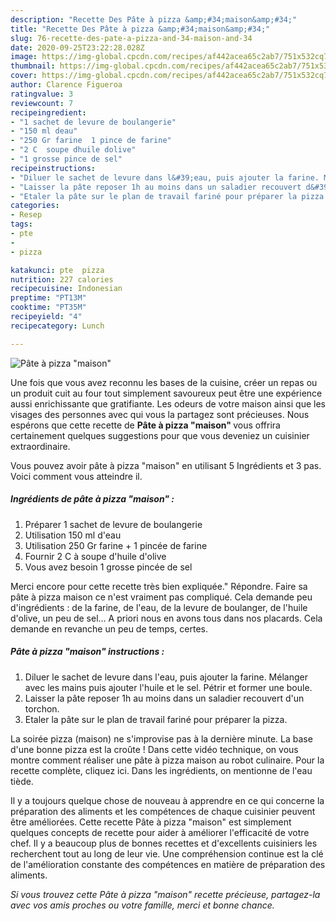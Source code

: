 ```yaml
---
description: "Recette Des Pâte à pizza &amp;#34;maison&amp;#34;"
title: "Recette Des Pâte à pizza &amp;#34;maison&amp;#34;"
slug: 76-recette-des-pate-a-pizza-and-34-maison-and-34
date: 2020-09-25T23:22:28.028Z
image: https://img-global.cpcdn.com/recipes/af442acea65c2ab7/751x532cq70/pate-a-pizza-maison-photo-principale-de-la-recette.jpg
thumbnail: https://img-global.cpcdn.com/recipes/af442acea65c2ab7/751x532cq70/pate-a-pizza-maison-photo-principale-de-la-recette.jpg
cover: https://img-global.cpcdn.com/recipes/af442acea65c2ab7/751x532cq70/pate-a-pizza-maison-photo-principale-de-la-recette.jpg
author: Clarence Figueroa
ratingvalue: 3
reviewcount: 7
recipeingredient:
- "1 sachet de levure de boulangerie"
- "150 ml deau"
- "250 Gr farine  1 pince de farine"
- "2 C  soupe dhuile dolive"
- "1 grosse pince de sel"
recipeinstructions:
- "Diluer le sachet de levure dans l&#39;eau, puis ajouter la farine. Mélanger avec les mains puis ajouter l&#39;huile et le sel. Pétrir et former une boule."
- "Laisser la pâte reposer 1h au moins dans un saladier recouvert d&#39;un torchon."
- "Etaler la pâte sur le plan de travail fariné pour préparer la pizza."
categories:
- Resep
tags:
- pte
- 
- pizza

katakunci: pte  pizza 
nutrition: 227 calories
recipecuisine: Indonesian
preptime: "PT13M"
cooktime: "PT35M"
recipeyield: "4"
recipecategory: Lunch

---
```



![Pâte à pizza &#34;maison&#34;](https://img-global.cpcdn.com/recipes/af442acea65c2ab7/751x532cq70/pate-a-pizza-maison-photo-principale-de-la-recette.jpg)

Une fois que vous avez reconnu les bases de la cuisine, créer un repas ou un produit cuit au four tout simplement savoureux peut être une expérience aussi enrichissante que gratifiante. Les odeurs de votre maison ainsi que les visages des personnes avec qui vous la partagez sont précieuses. Nous espérons que cette recette de <strong> Pâte à pizza &#34;maison&#34; </strong> vous offrira certainement quelques suggestions pour que vous deveniez un cuisinier extraordinaire.

<!--inarticleads1-->

Vous pouvez avoir pâte à pizza &#34;maison&#34; en utilisant 5 Ingrédients et 3 pas. Voici comment vous atteindre il.

##### Ingrédients de pâte à pizza &#34;maison&#34; :

1. Préparer 1 sachet de levure de boulangerie
1. Utilisation 150 ml d&#39;eau
1. Utilisation 250 Gr farine + 1 pincée de farine
1. Fournir 2 C à soupe d&#39;huile d&#39;olive
1. Vous avez besoin 1 grosse pincée de sel


Merci encore pour cette recette très bien expliquée.&#34; Répondre. Faire sa pâte à pizza maison ce n&#39;est vraiment pas compliqué. Cela demande peu d&#39;ingrédients : de la farine, de l&#39;eau, de la levure de boulanger, de l&#39;huile d&#39;olive, un peu de sel… A priori nous en avons tous dans nos placards. Cela demande en revanche un peu de temps, certes. 

<!--inarticleads2-->

##### Pâte à pizza &#34;maison&#34; instructions :

1. Diluer le sachet de levure dans l&#39;eau, puis ajouter la farine. Mélanger avec les mains puis ajouter l&#39;huile et le sel. Pétrir et former une boule.
1. Laisser la pâte reposer 1h au moins dans un saladier recouvert d&#39;un torchon.
1. Etaler la pâte sur le plan de travail fariné pour préparer la pizza.


La soirée pizza (maison) ne s&#39;improvise pas à la dernière minute. La base d&#39;une bonne pizza est la croûte ! Dans cette vidéo technique, on vous montre comment réaliser une pâte à pizza maison au robot culinaire. Pour la recette complète, cliquez ici. Dans les ingrédients, on mentionne de l&#39;eau tiède. 

<!--inarticleads1-->

<p>
Il y a toujours quelque chose de nouveau à apprendre en ce qui concerne la préparation des aliments et les compétences de chaque cuisinier peuvent être améliorées. Cette recette Pâte à pizza &#34;maison&#34; est simplement quelques concepts de recette pour aider à améliorer l'efficacité de votre chef. Il y a beaucoup plus de bonnes recettes et d'excellents cuisiniers les recherchent tout au long de leur vie. Une compréhension continue est la clé de l'amélioration constante des compétences en matière de préparation des aliments.
</p>

<p>
<i>Si vous trouvez cette Pâte à pizza &#34;maison&#34; recette précieuse, partagez-la avec vos amis proches ou votre famille, merci et bonne chance.</i>
</p>
